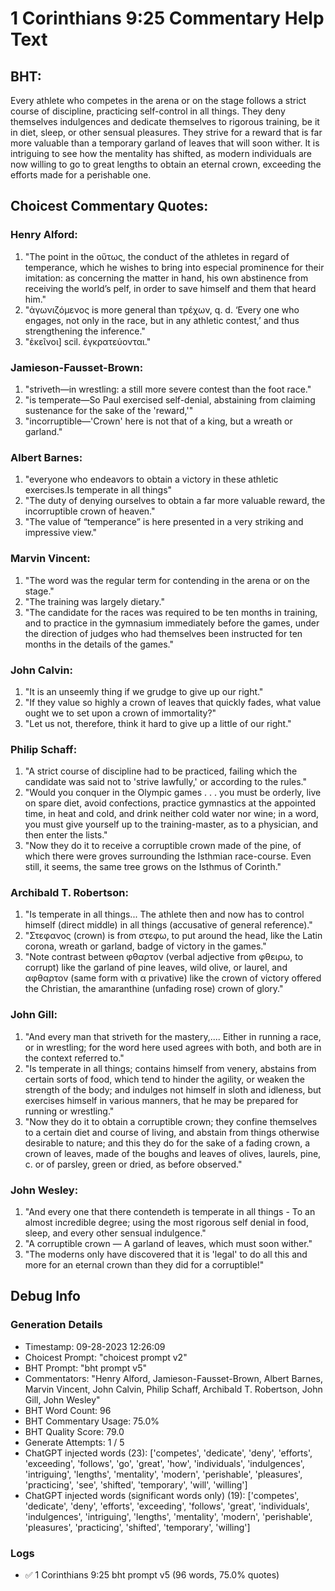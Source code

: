 # 1 Corinthians 9:25 Commentary Help Text

## BHT:
Every athlete who competes in the arena or on the stage follows a strict course of discipline, practicing self-control in all things. They deny themselves indulgences and dedicate themselves to rigorous training, be it in diet, sleep, or other sensual pleasures. They strive for a reward that is far more valuable than a temporary garland of leaves that will soon wither. It is intriguing to see how the mentality has shifted, as modern individuals are now willing to go to great lengths to obtain an eternal crown, exceeding the efforts made for a perishable one.

## Choicest Commentary Quotes:
### Henry Alford:
1. "The point in the οὕτως, the conduct of the athletes in regard of temperance, which he wishes to bring into especial prominence for their imitation: as concerning the matter in hand, his own abstinence from receiving the world’s pelf, in order to save himself and them that heard him."
2. "ἀγωνιζόμενος is more general than τρέχων, q. d. ‘Every one who engages, not only in the race, but in any athletic contest,’ and thus strengthening the inference."
3. "ἐκεῖνοι] scil. ἐγκρατεύονται."

### Jamieson-Fausset-Brown:
1. "striveth—in wrestling: a still more severe contest than the foot race."
2. "is temperate—So Paul exercised self-denial, abstaining from claiming sustenance for the sake of the 'reward,'"
3. "incorruptible—'Crown' here is not that of a king, but a wreath or garland."

### Albert Barnes:
1. "everyone who endeavors to obtain a victory in these athletic exercises.Is temperate in all things" 
2. "The duty of denying ourselves to obtain a far more valuable reward, the incorruptible crown of heaven." 
3. "The value of “temperance” is here presented in a very striking and impressive view."

### Marvin Vincent:
1. "The word was the regular term for contending in the arena or on the stage."
2. "The training was largely dietary."
3. "The candidate for the races was required to be ten months in training, and to practice in the gymnasium immediately before the games, under the direction of judges who had themselves been instructed for ten months in the details of the games."

### John Calvin:
1. "It is an unseemly thing if we grudge to give up our right."
2. "If they value so highly a crown of leaves that quickly fades, what value ought we to set upon a crown of immortality?"
3. "Let us not, therefore, think it hard to give up a little of our right."

### Philip Schaff:
1. "A strict course of discipline had to be practiced, failing which the candidate was said not to 'strive lawfully,' or according to the rules." 
2. "Would you conquer in the Olympic games . . . you must be orderly, live on spare diet, avoid confections, practice gymnastics at the appointed time, in heat and cold, and drink neither cold water nor wine; in a word, you must give yourself up to the training-master, as to a physician, and then enter the lists." 
3. "Now they do it to receive a corruptible crown made of the pine, of which there were groves surrounding the Isthmian race-course. Even still, it seems, the same tree grows on the Isthmus of Corinth."

### Archibald T. Robertson:
1. "Is temperate in all things... The athlete then and now has to control himself (direct middle) in all things (accusative of general reference)."
2. "Στεφανος (crown) is from στεφω, to put around the head, like the Latin corona, wreath or garland, badge of victory in the games."
3. "Note contrast between φθαρτον (verbal adjective from φθειρω, to corrupt) like the garland of pine leaves, wild olive, or laurel, and αφθαρτον (same form with α privative) like the crown of victory offered the Christian, the amaranthine (unfading rose) crown of glory."

### John Gill:
1. "And every man that striveth for the mastery,.... Either in running a race, or in wrestling; for the word here used agrees with both, and both are in the context referred to."
2. "Is temperate in all things; contains himself from venery, abstains from certain sorts of food, which tend to hinder the agility, or weaken the strength of the body; and indulges not himself in sloth and idleness, but exercises himself in various manners, that he may be prepared for running or wrestling."
3. "Now they do it to obtain a corruptible crown; they confine themselves to a certain diet and course of living, and abstain from things otherwise desirable to nature; and this they do for the sake of a fading crown, a crown of leaves, made of the boughs and leaves of olives, laurels, pine, c. or of parsley, green or dried, as before observed."

### John Wesley:
1. "And every one that there contendeth is temperate in all things - To an almost incredible degree; using the most rigorous self denial in food, sleep, and every other sensual indulgence."
2. "A corruptible crown — A garland of leaves, which must soon wither."
3. "The moderns only have discovered that it is 'legal' to do all this and more for an eternal crown than they did for a corruptible!"


## Debug Info
### Generation Details
- Timestamp: 09-28-2023 12:26:09
- Choicest Prompt: "choicest prompt v2"
- BHT Prompt: "bht prompt v5"
- Commentators: "Henry Alford, Jamieson-Fausset-Brown, Albert Barnes, Marvin Vincent, John Calvin, Philip Schaff, Archibald T. Robertson, John Gill, John Wesley"
- BHT Word Count: 96
- BHT Commentary Usage: 75.0%
- BHT Quality Score: 79.0
- Generate Attempts: 1 / 5
- ChatGPT injected words (23):
	['competes', 'dedicate', 'deny', 'efforts', 'exceeding', 'follows', 'go', 'great', 'how', 'individuals', 'indulgences', 'intriguing', 'lengths', 'mentality', 'modern', 'perishable', 'pleasures', 'practicing', 'see', 'shifted', 'temporary', 'will', 'willing']
- ChatGPT injected words (significant words only) (19):
	['competes', 'dedicate', 'deny', 'efforts', 'exceeding', 'follows', 'great', 'individuals', 'indulgences', 'intriguing', 'lengths', 'mentality', 'modern', 'perishable', 'pleasures', 'practicing', 'shifted', 'temporary', 'willing']

### Logs
- ✅ 1 Corinthians 9:25 bht prompt v5 (96 words, 75.0% quotes)